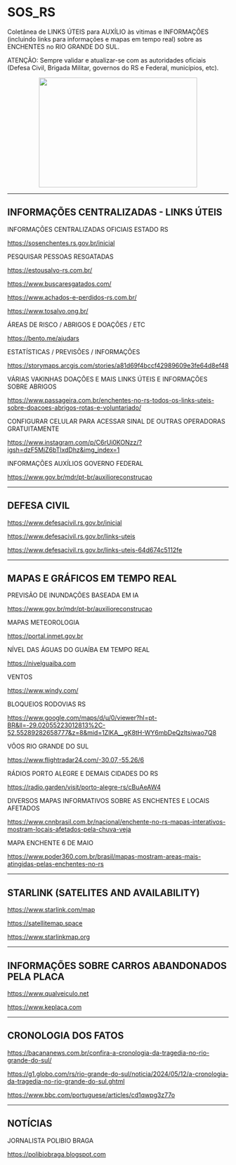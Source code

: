 # SOS_RS

Coletânea de LINKS ÚTEIS para AUXÍLIO às vitimas e INFORMAÇÕES (incluindo links para informações e mapas em tempo real) sobre as ENCHENTES no RIO GRANDE DO SUL.

ATENÇÃO: Sempre validar e atualizar-se com as autoridades oficiais (Defesa Civil, Brigada Militar, governos do RS e Federal, municípios, etc).

<p align="center">
  <img src="https://github.com/heltonx/SOS_RS/assets/52825808/0bf8b97b-04e3-434b-9a91-c3f1218aa391" width=360px height=250px />
</p>



------------
INFORMAÇÕES CENTRALIZADAS - LINKS ÚTEIS
------------

INFORMAÇÕES CENTRALIZADAS OFICIAIS ESTADO RS

https://sosenchentes.rs.gov.br/inicial

PESQUISAR PESSOAS RESGATADAS

https://estousalvo-rs.com.br/

https://www.buscaresgatados.com/

https://www.achados-e-perdidos-rs.com.br/

https://www.tosalvo.ong.br/

ÁREAS DE RISCO / ABRIGOS E DOAÇÕES / ETC

https://bento.me/ajudars

ESTATÍSTICAS / PREVISÕES / INFORMAÇÕES

https://storymaps.arcgis.com/stories/a81d69f4bccf42989609e3fe64d8ef48

VÁRIAS VAKINHAS DOAÇÕES E MAIS LINKS ÚTEIS E INFORMAÇÕES SOBRE ABRIGOS

https://www.passageira.com.br/enchentes-no-rs-todos-os-links-uteis-sobre-doacoes-abrigos-rotas-e-voluntariado/

CONFIGURAR CELULAR PARA ACESSAR SINAL DE OUTRAS OPERADORAS GRATUITAMENTE

https://www.instagram.com/p/C6rUi0KONzz/?igsh=dzF5MjZ6bTlxdDhz&img_index=1

INFORMAÇÕES AUXÍLIOS GOVERNO FEDERAL

https://www.gov.br/mdr/pt-br/auxilioreconstrucao

------------
DEFESA CIVIL
------------

https://www.defesacivil.rs.gov.br/inicial

https://www.defesacivil.rs.gov.br/links-uteis

https://www.defesacivil.rs.gov.br/links-uteis-64d674c5112fe


------------
MAPAS E GRÁFICOS EM TEMPO REAL
------------

PREVISÃO DE INUNDAÇÕES BASEADA EM IA

https://www.gov.br/mdr/pt-br/auxilioreconstrucao

MAPAS METEOROLOGIA

https://portal.inmet.gov.br

NÍVEL DAS ÁGUAS DO GUAÍBA EM TEMPO REAL

https://nivelguaiba.com

VENTOS

https://www.windy.com/

BLOQUEIOS RODOVIAS RS

https://www.google.com/maps/d/u/0/viewer?hl=pt-BR&ll=-29.02055223012813%2C-52.55289282658777&z=8&mid=1ZlKA__gK8tH-WY6mbDeQzltsiwao7Q8

VÔOS RIO GRANDE DO SUL

https://www.flightradar24.com/-30.07,-55.26/6

RÁDIOS PORTO ALEGRE E DEMAIS CIDADES DO RS

https://radio.garden/visit/porto-alegre-rs/cBuAeAW4

DIVERSOS MAPAS INFORMATIVOS SOBRE AS ENCHENTES E LOCAIS AFETADOS

https://www.cnnbrasil.com.br/nacional/enchente-no-rs-mapas-interativos-mostram-locais-afetados-pela-chuva-veja

MAPA ENCHENTE 6 DE MAIO

https://www.poder360.com.br/brasil/mapas-mostram-areas-mais-atingidas-pelas-enchentes-no-rs


------------
STARLINK (SATELITES AND AVAILABILITY)
------------

https://www.starlink.com/map

https://satellitemap.space

https://www.starlinkmap.org


------------
INFORMAÇÕES SOBRE CARROS ABANDONADOS PELA PLACA
------------

https://www.qualveiculo.net

https://www.keplaca.com


------------
CRONOLOGIA DOS FATOS
------------

https://bacananews.com.br/confira-a-cronologia-da-tragedia-no-rio-grande-do-sul/

https://g1.globo.com/rs/rio-grande-do-sul/noticia/2024/05/12/a-cronologia-da-tragedia-no-rio-grande-do-sul.ghtml

https://www.bbc.com/portuguese/articles/cd1qwpg3z77o

------------
NOTÍCIAS
------------

JORNALISTA POLIBIO BRAGA

https://polibiobraga.blogspot.com

